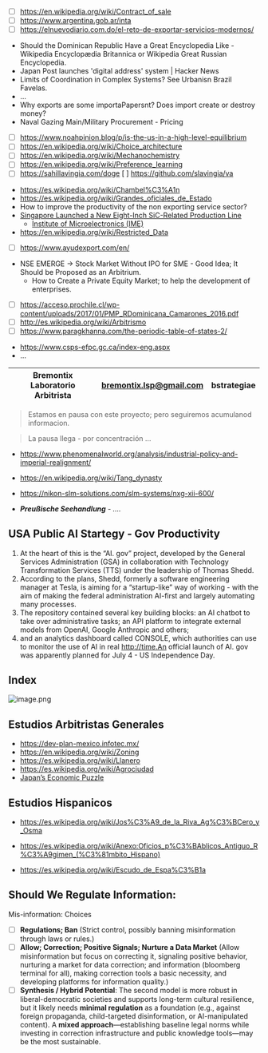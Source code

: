 - [ ]  https://en.wikipedia.org/wiki/Contract_of_sale
- [ ]  https://www.argentina.gob.ar/inta
- [ ]  https://elnuevodiario.com.do/el-reto-de-exportar-servicios-modernos/
- Should the  Dominican Republic Have a Great Encyclopedia Like - Wikipedia Encyclopædia Britannica or  Wikipedia Great Russian Encyclopedia.
- Japan Post launches 'digital address' system | Hacker News
- Limits of Coordination in Complex Systems? See Urbanisn Brazil Favelas.
- ...
- Why exports are some importaPapersnt? Does import create or destroy money?
- Naval Gazing Main/Military Procurement - Pricing
- [ ]  https://www.noahpinion.blog/p/is-the-us-in-a-high-level-equilibrium
- [ ]  https://en.wikipedia.org/wiki/Choice_architecture
- [ ]  https://en.wikipedia.org/wiki/Mechanochemistry
- [ ]  https://en.wikipedia.org/wiki/Preference_learning
- [ ]  https://sahillavingia.com/doge
  [ ]  https://github.com/slavingia/va
- https://es.wikipedia.org/wiki/Chambel%C3%A1n
- https://es.wikipedia.org/wiki/Grandes_oficiales_de_Estado
- How to improve the productivity of the non exporting service sector?
- [Singapore Launched a New Eight-Inch SiC-Related Production Line](https://www.trendforce.com/news/2025/06/02/news-singapore-launched-a-new-eight-inch-sic-related-production-line/)
  - [Institute of Microelectronics (IME)](https://www.a-star.edu.sg/ime)
- https://en.wikipedia.org/wiki/Restricted_Data
- [ ]  https://www.ayudexport.com/en/
- NSE EMERGE -> Stock Market Without IPO for SME - Good Idea; It Should be Proposed as an Arbitrium.
    - How to Create a Private Equity Market; to help the development of enterprises.
- [ ]  https://acceso.prochile.cl/wp-content/uploads/2017/01/PMP_RDominicana_Camarones_2016.pdf
- [ ]  http://es.wikipedia.org/wiki/Arbitrismo
- [ ]  https://www.paragkhanna.com/the-periodic-table-of-states-2/
- https://www.csps-efpc.gc.ca/index-eng.aspx
- ...

| Bremontix Laboratorio Arbitrista | [bremontix.lsp@gmail.com](mailto:bremontix.lsp@gmail.com) | bstrategiae |
| --- | --- | --- |

> Estamos en pausa con este proyecto;  pero seguiremos acumulanod informacion.

> La pausa llega - por concentración …

- https://www.phenomenalworld.org/analysis/industrial-policy-and-imperial-realignment/

- https://en.wikipedia.org/wiki/Tang_dynasty
- https://nikon-slm-solutions.com/slm-systems/nxg-xii-600/
- ***Preußische Seehandlung** -  ….*

## USA Public AI Startegy - Gov Productivity

1. At the heart of this is the “AI. gov” project, developed by the General Services Administration (GSA) in collaboration with Technology Transformation Services (TTS) under the leadership of Thomas Shedd.
2. According to the plans, Shedd, formerly a software engineering manager at Tesla, is aiming for a “startup-like” way of working - with the aim of making the federal administration AI-first and largely automating many processes.
3. The repository contained several key building blocks: an AI chatbot to take over administrative tasks; an API platform to integrate external models from OpenAI, Google Anthropic and others;
4. and an analytics dashboard called CONSOLE, which authorities can use to monitor the use of AI in real http://time.An official launch of AI. gov was apparently planned for July 4 - US Independence Day.

## Index

![image.png](https://prod-files-secure.s3.us-west-2.amazonaws.com/031c48d7-d38e-41eb-b165-9462aa3d373f/08d86182-4b6e-486d-be96-3038e6e5cace/image.png)

## Estudios Arbitristas Generales

- https://dev-plan-mexico.infotec.mx/
- https://en.wikipedia.org/wiki/Zoning
- https://es.wikipedia.org/wiki/Llanero
- https://es.wikipedia.org/wiki/Agrociudad
- [Japan’s Economic Puzzle](https://growthlab.hks.harvard.edu/sites/projects.iq.harvard.edu/files/2024-03-cid-wp-442-japan-economic-puzzle_4.pdf)

## Estudios  Hispanicos

- https://es.wikipedia.org/wiki/Jos%C3%A9_de_la_Riva_Ag%C3%BCero_y_Osma
- https://es.wikipedia.org/wiki/Anexo:Oficios_p%C3%BAblicos_Antiguo_R%C3%A9gimen_(%C3%81mbito_Hispano)

- https://es.wikipedia.org/wiki/Escudo_de_Espa%C3%B1a

## Should We Regulate Information:

Mis-information: Choices

- [ ]  **Regulations; Ban**
(Strict control, possibly banning misinformation through laws or rules.)
- [ ]  **Allow; Correction; Positive Signals; Nurture a Data Market**
(Allow misinformation but focus on correcting it, signaling positive behavior, nurturing a market for data correction; and information (bloomberg terminal for all), making correction tools a basic necessity, and developing platforms for information quality.)
- [ ]  **Synthesis / Hybrid Potential**: The second model is more robust in liberal-democratic societies and supports long-term cultural resilience, but it likely needs **minimal regulation** as a foundation (e.g., against foreign propaganda, child-targeted disinformation, or AI-manipulated content). A **mixed approach**—establishing baseline legal norms while investing in correction infrastructure and public knowledge tools—may be the most sustainable.